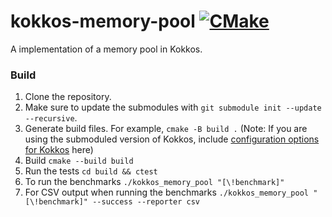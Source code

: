 # kokkos-memory-pool [![CMake](https://github.com/matthew-mccall/kokkos-memory-pool/actions/workflows/cmake.yml/badge.svg)](https://github.com/matthew-mccall/kokkos-memory-pool/actions/workflows/cmake.yml)
A implementation of a memory pool in Kokkos.

### Build
1. Clone the repository.
2. Make sure to update the submodules with `git submodule init --update --recursive`.
3. Generate build files. For example, `cmake -B build .` (Note: If you are using the submoduled version of Kokkos, include [configuration options for Kokkos](https://kokkos.github.io/kokkos-core-wiki/ProgrammingGuide/Compiling.html#) here)
4. Build `cmake --build build`
5. Run the tests `cd build && ctest`
6. To run the benchmarks `./kokkos_memory_pool "[\!benchmark]"`
7. For CSV output when running the benchmarks `./kokkos_memory_pool "[\!benchmark]" --success --reporter csv`
